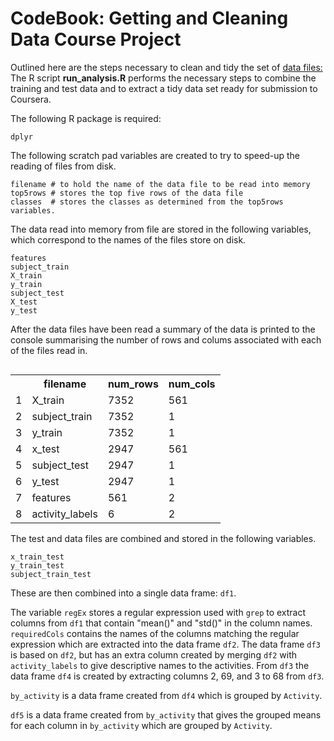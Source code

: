CodeBook: Getting and Cleaning Data Course Project 
==================================================
Outlined here are the steps necessary to clean and tidy the set of [data files:](https://d396qusza40orc.cloudfront.net/getdata%2Fprojectfiles%2FUCI%20HAR%20Dataset.zip)
The R script **run_analysis.R** performs the necessary steps to combine the training and test data and to extract a tidy data set ready for submission to Coursera.

The following R package is required:
```
dplyr
```
The following scratch pad variables are created to try to speed-up the reading of files from disk.

```
filename # to hold the name of the data file to be read into memory
top5rows # stores the top five rows of the data file
classes  # stores the classes as determined from the top5rows variables.
```

The data read into memory from file are stored in the following variables, which correspond to the names of the files store on disk.
```
features
subject_train
X_train
y_train
subject_test
X_test
y_test
``` 
After the data files have been read a summary of the data is printed to the console summarising the number of rows and colums associated with each of the files read in.

<table align="right">
    <tr>
        <td></td>
		<th>filename</th>
		<th>num_rows</th>
		<th>num_cols</th>
    </tr>
	<tr>
       <td>1</td>
		<td>X_train</td>
		<td>7352</td>
		<td>561</td>
    </tr>
	<tr>
       <td>2</td>
		<td>subject_train</td>
		<td>7352</td>
		<td>1</td>
    </tr>
	<tr>
       <td>3</td>
		<td>y_train</td>
		<td>7352</td>
		<td>1</td>
    </tr>
	<tr>
       <td>4</td>
		<td>x_test</td>
		<td>2947</td>
		<td>561</td>
    </tr>
	<tr>
       <td>5</td>
		<td> subject_test</td>
		<td>2947</td>
		<td>1</td>
    </tr>
	<tr>
       <td>6</td>
		<td>y_test</td>
		<td>2947</td>
		<td>1</td>
    </tr>
	<tr>
       <td>7</td>
		<td>features</td>
		<td>561</td>
		<td>2</td>
    </tr>
	<tr>
       <td>8</td>
		<td>activity_labels</td>
		<td>6</td>
		<td>2</td>
    </tr>
</table>

The test and data files are combined and stored in the following variables.
```
x_train_test
y_train_test 
subject_train_test 
```
These are then combined into a single data frame: `df1`.

The variable `regEx` stores a regular expression used with `grep` to extract columns from `df1` that contain "mean()" and "std()" in the column names. `requiredCols` contains the names of the columns matching the regular expression which are extracted into the data frame
`df2`.  The data frame `df3` is based on `df2`, but has an extra column created by merging `df2` with `activity_labels` to give descriptive names to the activities.  From `df3` the data frame `df4` is created by extracting columns 2, 69, and 3 to 68 from `df3`.

`by_activity` is a data frame created from `df4` which is grouped by `Activity`.

`df5` is a data frame created from `by_activity` that gives the grouped means for each column in `by_activity` which are grouped by `Activity`.




